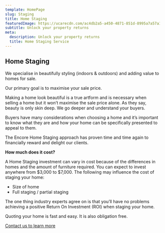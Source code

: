 ```yaml
---
template: HomePage
slug: Staging
title: Home Staging
featuredImage: https://ucarecdn.com/ac4db2a5-a450-4871-851d-8995a7a57a1c/
subtitle: Unlock your property returns
meta:
  description: Unlock your property returns
  title: Home Staging Service
---
```

## Home Staging

We specialise in beautifully styling (indoors & outdoors) and adding value to homes for sale.

Our primary goal is to maximise your sale price.  

Making a home look beautiful is a true artform and is necessary when selling a home but it won’t maximise the sale price alone. As they say, beauty is only skin deep.  We go deeper and understand your buyers.

Buyers have many considerations when choosing a home and it’s important to know what they are and how your home can be specifically presented to appeal to them.  

The Encore Home Staging approach has proven time and time again to financially reward and delight our clients.

**How much does it cost?**

A Home Staging investment can vary in cost because of the differences in homes and the amount of furniture required. You can expect to invest anywhere from $3,000 to $7,000. The following may influence the cost of staging your home:

* Size of home
* Full staging / partial staging

The one thing industry experts agree on is that you’ll have no problems achieving a positive Return On Investment (ROI) when staging your home.

Quoting your home is fast and easy. It is also obligation free.

  [Contact us to learn more](https://encorehomestaging.com.au/contact)